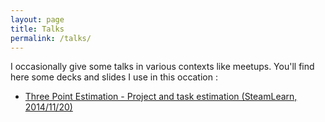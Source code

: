 ```yaml
---
layout: page
title: Talks
permalink: /talks/
---
```


I occasionally give some talks in various contexts like meetups. You'll find here some decks and slides I use in this occation :

* [Three Point Estimation - Project and task estimation (SteamLearn, 2014/11/20)](jc.bohin.net/speak-three_point_estimation-steam_learn/)
